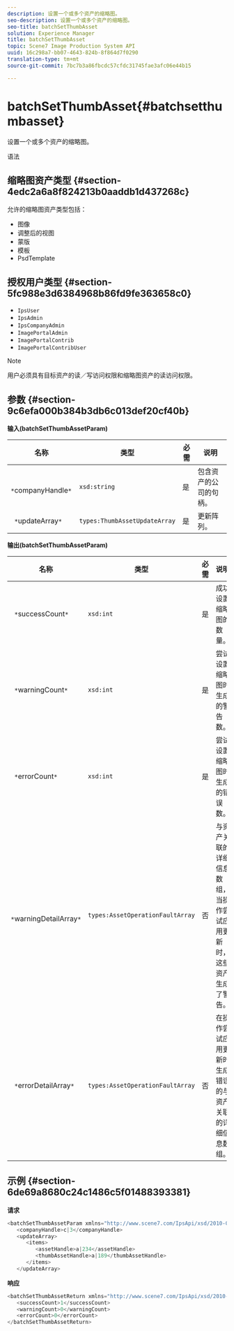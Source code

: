 ```yaml
---
description: 设置一个或多个资产的缩略图。
seo-description: 设置一个或多个资产的缩略图。
seo-title: batchSetThumbAsset
solution: Experience Manager
title: batchSetThumbAsset
topic: Scene7 Image Production System API
uuid: 16c298a7-bb07-4643-824b-8f864d7f0290
translation-type: tm+mt
source-git-commit: 7bc7b3a86fbcdc57cfdc31745fae3afc06e44b15

---
```



# batchSetThumbAsset{#batchsetthumbasset}

设置一个或多个资产的缩略图。

语法

## 缩略图资产类型 {#section-4edc2a6a8f824213b0aaddb1d437268c}

允许的缩略图资产类型包括：

* 图像
* 调整后的视图
* 蒙版
* 模板
* PsdTemplate

## 授权用户类型 {#section-5fc988e3d6384968b86fd9fe363658c0}

* `IpsUser`
* `IpsAdmin`
* `IpsCompanyAdmin`
* `ImagePortalAdmin`
* `ImagePortalContrib`
* `ImagePortalContribUser`

>[!NOTE]
>
>用户必须具有目标资产的读／写访问权限和缩略图资产的读访问权限。

## 参数 {#section-9c6efa000b384b3db6c013def20cf40b}

**输入(batchSetThumbAssetParam)**

| 名称 | 类型 | 必需 | 说明 |
|---|---|---|---|
| ` *`companyHandle`*` | `xsd:string` | 是 | 包含资产的公司的句柄。 |
| ` *`updateArray`*` | `types:ThumbAssetUpdateArray` | 是 | 更新阵列。 |

**输出(batchSetThumbAssetParam)**

| 名称 | 类型 | 必需 | 说明 |
|---|---|---|---|
| ` *`successCount`*` | `xsd:int` | 是 | 成功设置缩略图的数量。 |
| ` *`warningCount`*` | `xsd:int` | 是 | 尝试设置缩略图时生成的警告数。 |
| ` *`errorCount`*` | `xsd:int` | 是 | 尝试设置缩略图时生成的错误数。 |
| ` *`warningDetailArray`*` | `types:AssetOperationFaultArray` | 否 | 与资产关联的详细信息数组，当操作尝试应用更新时，这些资产生成了警告。 |
| ` *`errorDetailArray`*` | `types:AssetOperationFaultArray` | 否 | 在操作尝试应用更新时生成错误的与资产关联的详细信息数组。 |

## 示例 {#section-6de69a8680c24c1486c5f01488393381}

**请求**

```java
<batchSetThumbAssetParam xmlns="http://www.scene7.com/IpsApi/xsd/2010-01-31">
   <companyHandle>c|3</companyHandle>
   <updateArray>
      <items>
         <assetHandle>a|234</assetHandle>
         <thumbAssetHandle>a|189</thumbAssetHandle>
      </items>
   </updateArray>
```

**响应**

```java
<batchSetThumbAssetReturn xmlns="http://www.scene7.com/IpsApi/xsd/2010-01-31">
   <successCount>1</successCount>
   <warningCount>0</warningCount>
   <errorCount>0</errorCount>
</batchSetThumbAssetReturn>
```

